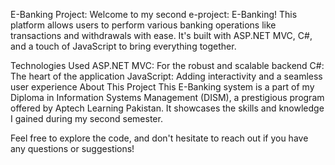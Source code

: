 E-Banking Project:
Welcome to my second e-project: E-Banking! This platform allows users to perform various banking operations like transactions and withdrawals with ease. It's built with ASP.NET MVC, C#, and a touch of JavaScript to bring everything together.

Technologies Used
ASP.NET MVC: For the robust and scalable backend
C#: The heart of the application
JavaScript: Adding interactivity and a seamless user experience
About This Project
This E-Banking system is a part of my Diploma in Information Systems Management (DISM), a prestigious program offered by Aptech Learning Pakistan. It showcases the skills and knowledge I gained during my second semester.

Feel free to explore the code, and don't hesitate to reach out if you have any questions or suggestions!
